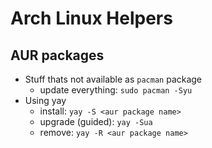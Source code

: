 # Arch Linux Helpers

## AUR packages

* Stuff thats not available as `pacman` package 
  * update everything: `sudo pacman -Syu`
* Using yay
  * install: `yay -S <aur package name>`
  * upgrade (guided): `yay -Sua`
  * remove: `yay -R <aur package name>`
